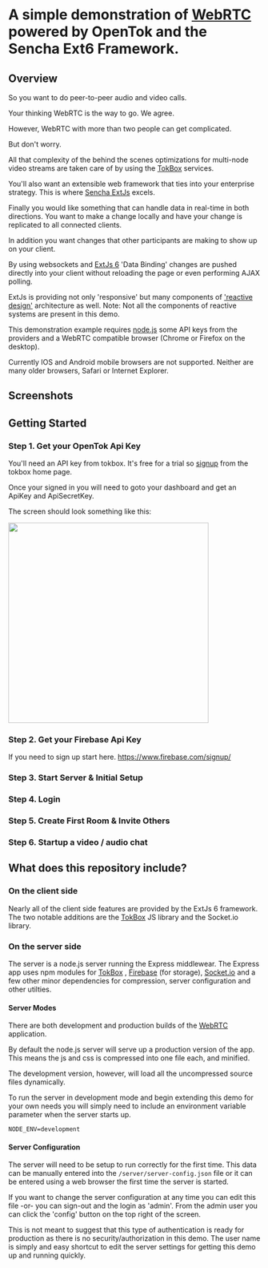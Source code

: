 # A simple demonstration of <a href="http://http://www.webrtc.org/" target="_new">WebRTC</a> powered by OpenTok and the Sencha Ext6 Framework. 
## Overview
So you want to do peer-to-peer audio and video calls. 

Your thinking WebRTC is the way to go. We agree.

However, WebRTC with more than two people can get complicated. 

But don't worry. 

All that complexity of the behind the scenes optimizations for multi-node video streams are taken care of by using the <a href="http://tokbox.com/" target="_new">TokBox</a> services. 


You'll also want an extensible web framework that ties into your enterprise strategy. This is where <a href="http://www.sencha.com/" target="_new">Sencha ExtJs</a> excels. 

Finally you would like something that can handle data in real-time in both directions. You want to make a change locally and have your change is replicated to all connected clients. 

In addition you want changes that other participants are making to show up on your client.

By using websockets and <a href="http://www.sencha.com/" target="_new">ExtJs 6</a> 'Data Binding' changes are pushed directly into your client without reloading the page or even performing AJAX polling.

ExtJs is providing not only 'responsive' but many components of <a href="http://www.reactivemanifesto.org/" target="_new">'reactive design'</a> architecture as well. Note: Not all the components of reactive systems are present in this demo.

This demonstration example requires <a href="http://nodejs.org/" target="_new">node.js</a> some API keys from the providers and a WebRTC compatible browser (Chrome or Firefox on the desktop).

Currently IOS and Android mobile browsers are not supported. Neither are many older browsers, Safari or Internet Explorer.

## Screenshots
## Getting Started
### Step 1. Get your OpenTok Api Key
You'll need an API key from tokbox. It's free for a trial so <a href="https://dashboard.tokbox.com/users/sign_up"  target="_new">signup</a> from the tokbox home page.

Once your signed in you will need to goto your dashboard and get an ApiKey and ApiSecretKey.

The screen should look something like this:

<img src="../WebRTC/resources/images/TokBoxApi.png" border=0 width=400 />

### Step 2. Get your Firebase Api Key
If you need to sign up start here. <a href="https://www.firebase.com/signup/" target="_new">https://www.firebase.com/signup/</a>

### Step 3. Start Server & Initial Setup
### Step 4. Login
### Step 5. Create First Room & Invite Others
### Step 6. Startup a video / audio chat
## What does this repository include?

### On the client side
Nearly all of the client side features are provided by the ExtJs 6 framework. The two notable additions are the <a href="http://tokbox.com/" target="_new">TokBox</a>  JS library and the Socket.io library.

### On the server side
The server is a node.js server running the Express middlewear. The Express app uses npm modules for <a href="http://tokbox.com/" target="_new">TokBox</a> , <a href="http://firebase.com/" target="_new">Firebase</a>  (for storage), <a href="http://socket.io/" target="_new">Socket.io</a> and a few other minor dependencies for compression, server configuration and other utilties. 

#### Server Modes
There are both development and production builds of the <a href="http://http://www.webrtc.org/" target="_new">WebRTC</a> application.
 
By default the node.js server will serve up a production version of the app. This means the js and css is compressed into one file each, and minified.
 
The development version, however, will load all the uncompressed source files dynamically.

To run the server in development mode and begin extending this demo for your own needs you will simply need to include an environment variable parameter when the server starts up.

<code>NODE_ENV=development</code>

#### Server Configuration
The server will need to be setup to run correctly for the first time. This data can be manually entered into the <code>/server/server-config.json</code> file or it can be entered using a web browser the first time the server is started.

If you want to change the server configuration at any time you can edit this file -or- you can sign-out and the login as 'admin'. From the admin user you can click the 'config' button on the top right of the screen. 

This is not meant to suggest that this type of authentication is ready for production as there is no security/authorization in this demo. The user name is simply and easy shortcut to edit the server settings for getting this demo up and running quickly.

 

